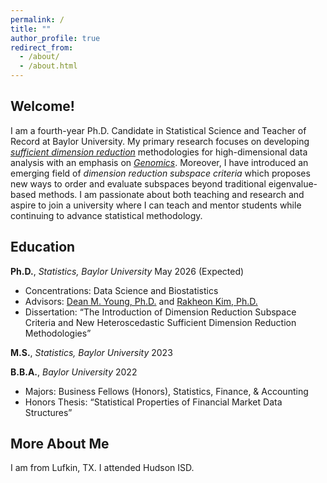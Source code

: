 ```yaml
---
permalink: /
title: ""
author_profile: true
redirect_from: 
  - /about/
  - /about.html
---
```


## Welcome!
I am a fourth-year Ph.D. Candidate in Statistical Science and Teacher of Record at Baylor University.  My primary research focuses on developing [*sufficient dimension reduction*](https://en.wikipedia.org/wiki/Sufficient_dimension_reduction) methodologies for high-dimensional data analysis with an emphasis on [*Genomics*](https://en.wikipedia.org/wiki/Genomics).  Moreover, I have introduced an emerging field of *dimension reduction subspace criteria* which proposes new ways to order and evaluate subspaces beyond traditional eigenvalue-based methods. I am passionate about both teaching and research and aspire to join a university where I can teach and mentor students while continuing to advance statistical methodology.

## Education

**Ph.D.**, *Statistics, Baylor University*  May 2026 (Expected)  
- Concentrations: Data Science and Biostatistics  
- Advisors: [Dean M. Young, Ph.D.](https://statistics.artsandsciences.baylor.edu/person/dr-dean-m-young) and [Rakheon Kim, Ph.D.](https://statistics.artsandsciences.baylor.edu/person/dr-rakheon-kim)  
- Dissertation: “The Introduction of Dimension Reduction Subspace Criteria and New Heteroscedastic Sufficient Dimension Reduction Methodologies”

**M.S.**, *Statistics, Baylor University*  2023 

**B.B.A.**, *Baylor University* 2022
- Majors: Business Fellows (Honors), Statistics, Finance, & Accounting  
- Honors Thesis: “Statistical Properties of Financial Market Data Structures”

## More About Me 

I am from Lufkin, TX. I attended Hudson ISD. 